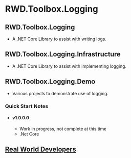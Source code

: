 RWD.Toolbox.Logging
============================

  
RWD.Toolbox.Logging
----------------------------------------
+ A .NET Core Library to assist with writing logs. 
<!--- + ### [Documentation](https://realworlddevelopers.github.io/RWD.Toolbox.Ui.Middleware/SecurityHeaders/index.html) -->
<!--- + ### [Nuget Package](https://www.nuget.org/packages/RWD.Toolbox.Ui.Middleware.SecurityHeaders/) -->
     
RWD.Toolbox.Logging.Infrastructure
----------------------------------------
+ A .NET Core Library to assist with implementing logging.
<!--- + ### [Documentation](https://realworlddevelopers.github.io/RWD.Toolbox.Ui.Middleware/CspHeader/index.html) -->
<!--- + ### [Nuget Package](https://www.nuget.org/packages/RWD.Toolbox.Ui.Middleware.CspHeader/) -->

RWD.Toolbox.Logging.Demo
----------------------------------------
+ Various projects to demonstrate use of logging.

### Quick Start Notes
* #### v1.0.0.0  
	* Work in progress, not complete at this time
	* .Net Core
  
[Real World Developers](https://www.realworlddevelopers.com)
-----------------------------
